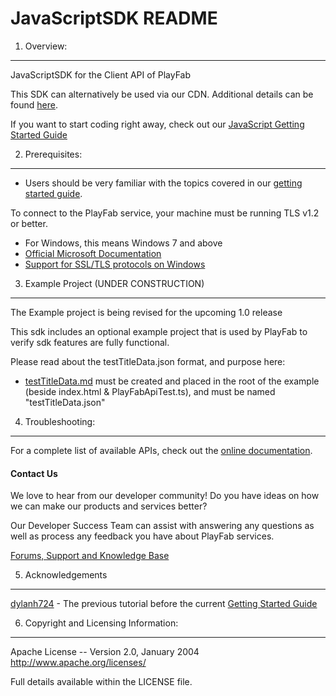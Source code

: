 JavaScriptSDK README
========
1. Overview:
----

JavaScriptSDK for the Client API of PlayFab

This SDK can alternatively be used via our CDN. Additional details can be found [here](https://playfab.com/playfab-now-serving-javascript-sdk-via-cdn/).

If you want to start coding right away, check out our [JavaScript Getting Started Guide](JavaScriptGettingStarted.md)


2. Prerequisites:
----
* Users should be very familiar with the topics covered in our [getting started guide](https://playfab.com/docs/getting-started-with-playfab/).

To connect to the PlayFab service, your machine must be running TLS v1.2 or better.
* For Windows, this means Windows 7 and above
* [Official Microsoft Documentation](https://msdn.microsoft.com/en-us/library/windows/desktop/aa380516%28v=vs.85%29.aspx)
* [Support for SSL/TLS protocols on Windows](http://blogs.msdn.com/b/kaushal/archive/2011/10/02/support-for-ssl-tls-protocols-on-windows.aspx)


3. Example Project (UNDER CONSTRUCTION)
----

The Example project is being revised for the upcoming 1.0 release

This sdk includes an optional example project that is used by PlayFab to verify sdk features are fully functional.

Please read about the testTitleData.json format, and purpose here:
* [testTitleData.md](https://github.com/PlayFab/SDKGenerator/blob/master/JenkinsConsoleUtility/testTitleData.md) must be created and placed in the root of the example (beside index.html & PlayFabApiTest.ts), and must be named "testTitleData.json"


4. Troubleshooting:
----
For a complete list of available APIs, check out the [online documentation](http://api.playfab.com/Documentation/).

#### Contact Us
We love to hear from our developer community!
Do you have ideas on how we can make our products and services better?

Our Developer Success Team can assist with answering any questions as well as process any feedback you have about PlayFab services.

[Forums, Support and Knowledge Base](https://community.playfab.com/index.html)


5. Acknowledgements
----
  [dylanh724](https://www.github.com/dylanh724) - The previous tutorial before the current [Getting Started Guide](JavaScriptGettingStarted.md)


6. Copyright and Licensing Information:
----
  Apache License --
  Version 2.0, January 2004
  http://www.apache.org/licenses/

  Full details available within the LICENSE file.
